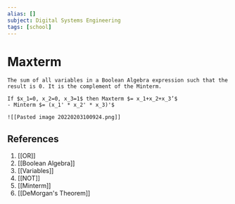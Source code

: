 ```yaml
---
alias: []
subject: Digital Systems Engineering
tags: [school]
---
```

# Maxterm


```ad-info
The sum of all variables in a Boolean Algebra expression such that the result is 0. It is the complement of the Minterm.
```

```ad-example
If $x_1=0, x_2=0, x_3=1$ then Maxterm $= x_1+x_2+x_3’$
- Minterm $= (x_1' * x_2' * x_3)'$
```

```ad-info
![[Pasted image 20220203100924.png]]
```

## References
1. [[OR]]
2. [[Boolean Algebra]]
3. [[Variables]]
4. [[NOT]]
5. [[Minterm]]
6. [[DeMorgan's Theorem]]